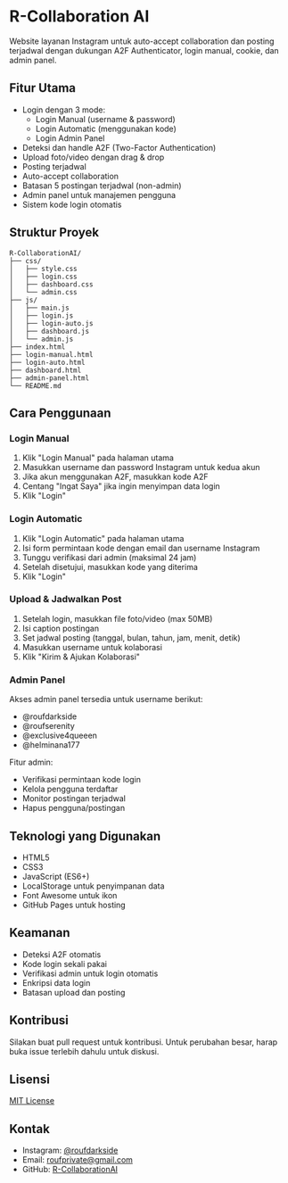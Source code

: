 # R-Collaboration AI

Website layanan Instagram untuk auto-accept collaboration dan posting terjadwal dengan dukungan A2F Authenticator, login manual, cookie, dan admin panel.

## Fitur Utama

- Login dengan 3 mode:
  - Login Manual (username & password)
  - Login Automatic (menggunakan kode)
  - Login Admin Panel
- Deteksi dan handle A2F (Two-Factor Authentication)
- Upload foto/video dengan drag & drop
- Posting terjadwal
- Auto-accept collaboration
- Batasan 5 postingan terjadwal (non-admin)
- Admin panel untuk manajemen pengguna
- Sistem kode login otomatis

## Struktur Proyek

```
R-CollaborationAI/
├── css/
│   ├── style.css
│   ├── login.css
│   ├── dashboard.css
│   └── admin.css
├── js/
│   ├── main.js
│   ├── login.js
│   ├── login-auto.js
│   ├── dashboard.js
│   └── admin.js
├── index.html
├── login-manual.html
├── login-auto.html
├── dashboard.html
├── admin-panel.html
└── README.md
```

## Cara Penggunaan

### Login Manual

1. Klik "Login Manual" pada halaman utama
2. Masukkan username dan password Instagram untuk kedua akun
3. Jika akun menggunakan A2F, masukkan kode A2F
4. Centang "Ingat Saya" jika ingin menyimpan data login
5. Klik "Login"

### Login Automatic

1. Klik "Login Automatic" pada halaman utama
2. Isi form permintaan kode dengan email dan username Instagram
3. Tunggu verifikasi dari admin (maksimal 24 jam)
4. Setelah disetujui, masukkan kode yang diterima
5. Klik "Login"

### Upload & Jadwalkan Post

1. Setelah login, masukkan file foto/video (max 50MB)
2. Isi caption postingan
3. Set jadwal posting (tanggal, bulan, tahun, jam, menit, detik)
4. Masukkan username untuk kolaborasi
5. Klik "Kirim & Ajukan Kolaborasi"

### Admin Panel

Akses admin panel tersedia untuk username berikut:
- @roufdarkside
- @roufserenity
- @exclusive4queeen
- @helminana177

Fitur admin:
- Verifikasi permintaan kode login
- Kelola pengguna terdaftar
- Monitor postingan terjadwal
- Hapus pengguna/postingan

## Teknologi yang Digunakan

- HTML5
- CSS3
- JavaScript (ES6+)
- LocalStorage untuk penyimpanan data
- Font Awesome untuk ikon
- GitHub Pages untuk hosting

## Keamanan

- Deteksi A2F otomatis
- Kode login sekali pakai
- Verifikasi admin untuk login otomatis
- Enkripsi data login
- Batasan upload dan posting

## Kontribusi

Silakan buat pull request untuk kontribusi. Untuk perubahan besar, harap buka issue terlebih dahulu untuk diskusi.

## Lisensi

[MIT License](LICENSE)

## Kontak

- Instagram: [@roufdarkside](https://instagram.com/roufdarkside)
- Email: roufprivate@gmail.com
- GitHub: [R-CollaborationAI](https://github.com/yourusername/R-CollaborationAI) 